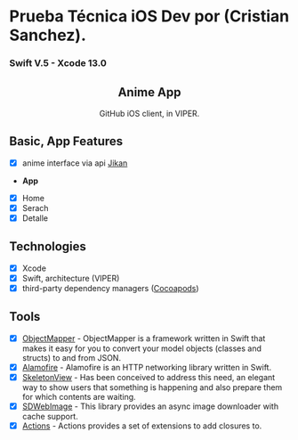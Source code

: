 # Prueba Técnica iOS Dev por (Cristian Sanchez).
### Swift V.5 - Xcode 13.0

<h2 align="center">
  Anime App
</h2>

<p align="center">
  GitHub iOS client, in VIPER.
</p>

## Basic, App Features
- [x] anime interface via api [Jikan](https://jikan.docs.apiary.io/#reference)

* **App**
- [x] Home
- [x] Serach
- [x] Detalle

## Technologies
- [x] Xcode
- [x] Swift, architecture (VIPER)
- [x] third-party dependency managers ([Cocoapods](https://cocoapods.org/))

## Tools
- [x] [ObjectMapper](https://github.com/tristanhimmelman/ObjectMapper) - ObjectMapper is a framework written in Swift that makes it easy for you to convert your model objects (classes and structs) to and from JSON.
- [x] [Alamofire](https://github.com/Alamofire/Alamofire) - Alamofire is an HTTP networking library written in Swift.
- [x] [SkeletonView](https://github.com/Juanpe/SkeletonView) - Has been conceived to address this need, an elegant way to show users that something is happening and also prepare them for which contents are waiting.
- [x] [SDWebImage](https://github.com/SDWebImage/SDWebImage) - This library provides an async image downloader with cache support.
- [x] [Actions](https://github.com/ManueGE/Actions/) - Actions provides a set of extensions to add closures to.
